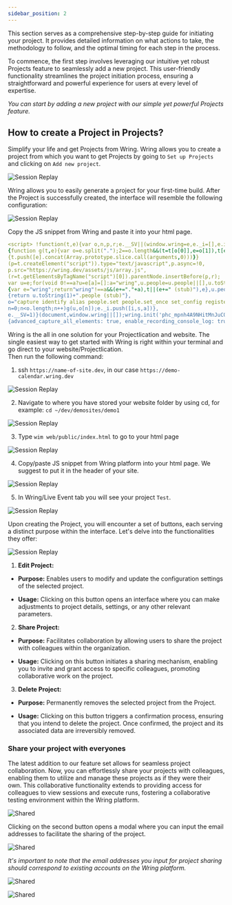 ```yaml
---
sidebar_position: 2
---
```


This section serves as a comprehensive step-by-step guide for initiating your project. It provides detailed information on what actions to take, the methodology to follow, and the optimal timing for each step in the process.

To commence, the first step involves leveraging our intuitive yet robust Projects feature to seamlessly add a new project. This user-friendly functionality streamlines the project initiation process, ensuring a straightforward and powerful experience for users at every level of expertise.

*You can start by adding a new project with our simple yet powerful Projects feature.*

## How to create a Project in Projects?

Simplify your life and get Projects from Wring. Wring allows you to create a project from which you want to get Projects by going to `Set up Projects` and clicking on `Add new project`.

![Session Replay](/img/pag5.png)

Wring allows you to easily generate a project for your first-time build. After the Project is successfully created, the interface will resemble the following configuration:

![Session Replay](/img/pag6.png)

Copy the JS snippet from Wring and paste it into your html page.

 ```yml title="An Example - JS Snippet"
<script> !function(t,e){var o,n,p,r;e.__SV||(window.wring=e,e._i=[],e.init=function(i,s,a)
{function g(t,e){var o=e.split(".");2==o.length&&(t=t[o[0]],e=o[1]),t[e]=function()
{t.push([e].concat(Array.prototype.slice.call(arguments,0)))}}
(p=t.createElement("script")).type="text/javascript",p.async=!0,
p.src="https://wring.dev/assets/js/array.js",
(r=t.getElementsByTagName("script")[0]).parentNode.insertBefore(p,r);
var u=e;for(void 0!==a?u=e[a]=[]:a="wring",u.people=u.people||[],u.toString=function(t)
{var e="wring";return"wring"!==a&&(e+="."+a),t||(e+=" (stub)"),e},u.people.toString=function()
{return u.toString(1)+".people (stub)"},
o="capture identify alias people.set people.set_once set_config register register_once unregister opt_out_capturing has_opted_out_capturing opt_in_capturing reset isFeatureEnabled onFeatureFlags".split(" "),
n=0;n<o.length;n++)g(u,o[n]);e._i.push([i,s,a])},
e.__SV=1)}(document,window.wring||[]);wring.init('phc_mpnh4A9NHitMnJuC0xznUpFv2lNu75eGZZkgu6Jh617',
{advanced_capture_all_elements: true, enable_recording_console_log: true, api_host:'https://wes.wring.dev'}) </script> 
```

Wring is the all in one solution for your Projectlication and website. The single easiest way to get started with Wring is right within your terminal and go direct to your website/Projectlication.                                                            
Then run the following command:

1. ssh `https://name-of-site.dev`, in our case `https://demo-calendar.wring.dev`

![Session Replay](/img/pag7.png)

2. Navigate to where you have stored your website folder by using cd, for example: `cd ~/dev/demosites/demo1`

![Session Replay](/img/pag8.png)

3. Type `wim web/public/index.html` to go to your html page

![Session Replay](/img/pag9.png)

4. Copy/paste JS snippet from Wring platform into your html page. We suggest to put it in the header of your site.

![Session Replay](/img/pag10.png)

5. In Wring/Live Event tab you will see your project `Test`.


![Session Replay](/img/pag6.png)

Upon creating the Project, you will encounter a set of buttons, each serving a distinct purpose within the interface. Let's delve into the functionalities they offer:

![Session Replay](/img/pag11.png)

1. **Edit Project:**

- **Purpose:** Enables users to modify and update the configuration settings of the selected project.

- **Usage:** Clicking on this button opens an interface where you can make adjustments to project details, settings, or any other relevant parameters.

2. **Share Project:**

- **Purpose:** Facilitates collaboration by allowing users to share the project with colleagues within the organization.

- **Usage:** Clicking on this button initiates a sharing mechanism, enabling you to invite and grant access to specific colleagues, promoting collaborative work on the project.

3. **Delete Project:**

- **Purpose:** Permanently removes the selected project from the Project.

- **Usage:** Clicking on this button triggers a confirmation process, ensuring that you intend to delete the project. Once confirmed, the project and its associated data are irreversibly removed.


### Share your project with everyone​s

The latest addition to our feature set allows for seamless project collaboration. Now, you can effortlessly share your projects with colleagues, enabling them to utilize and manage these projects as if they were their own. This collaborative functionality extends to providing access for colleagues to view sessions and execute runs, fostering a collaborative testing environment within the Wring platform.

![Shared](/img/shared1.png)

Clicking on the second button opens a modal where you can input the email addresses to facilitate the sharing of the project.

![Shared](/img/shared2.png)

*It's important to note that the email addresses you input for project sharing should correspond to existing accounts on the Wring platform.*

![Shared](/img/shared3.png)

![Shared](/img/shared4.png)
